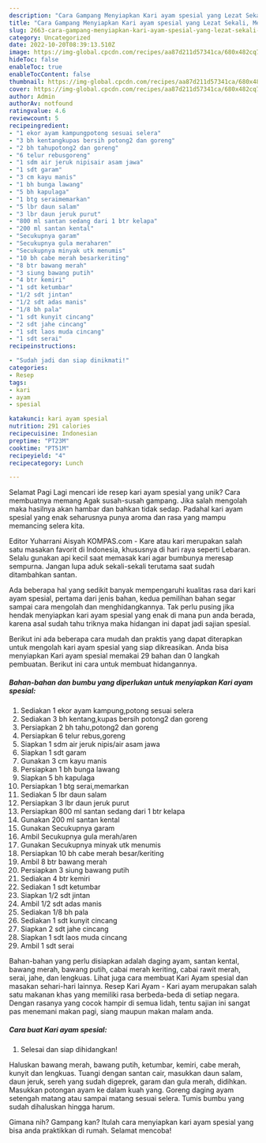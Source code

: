 ```yaml
---
description: "Cara Gampang Menyiapkan Kari ayam spesial yang Lezat Sekali, Mengugah Selera"
title: "Cara Gampang Menyiapkan Kari ayam spesial yang Lezat Sekali, Mengugah Selera"
slug: 2663-cara-gampang-menyiapkan-kari-ayam-spesial-yang-lezat-sekali-mengugah-selera
category: Uncategorized
date: 2022-10-20T08:39:13.510Z
image: https://img-global.cpcdn.com/recipes/aa87d211d57341ca/680x482cq70/kari-ayam-spesial-foto-resep-utama.jpg
hideToc: false
enableToc: true
enableTocContent: false
thumbnail: https://img-global.cpcdn.com/recipes/aa87d211d57341ca/680x482cq70/kari-ayam-spesial-foto-resep-utama.jpg
cover: https://img-global.cpcdn.com/recipes/aa87d211d57341ca/680x482cq70/kari-ayam-spesial-foto-resep-utama.jpg
author: Admin
authorAv: notfound
ratingvalue: 4.6
reviewcount: 5
recipeingredient:
- "1 ekor ayam kampungpotong sesuai selera"
- "3 bh kentangkupas bersih potong2 dan goreng"
- "2 bh tahupotong2 dan goreng"
- "6 telur rebusgoreng"
- "1 sdm air jeruk nipisair asam jawa"
- "1 sdt garam"
- "3 cm kayu manis"
- "1 bh bunga lawang"
- "5 bh kapulaga"
- "1 btg seraimemarkan"
- "5 lbr daun salam"
- "3 lbr daun jeruk purut"
- "800 ml santan sedang dari 1 btr kelapa"
- "200 ml santan kental"
- "Secukupnya garam"
- "Secukupnya gula meraharen"
- "Secukupnya minyak utk menumis"
- "10 bh cabe merah besarkeriting"
- "8 btr bawang merah"
- "3 siung bawang putih"
- "4 btr kemiri"
- "1 sdt ketumbar"
- "1/2 sdt jintan"
- "1/2 sdt adas manis"
- "1/8 bh pala"
- "1 sdt kunyit cincang"
- "2 sdt jahe cincang"
- "1 sdt laos muda cincang"
- "1 sdt serai"
recipeinstructions:

- "Sudah jadi dan siap dinikmati!"
categories:
- Resep
tags:
- kari
- ayam
- spesial

katakunci: kari ayam spesial 
nutrition: 291 calories
recipecuisine: Indonesian
preptime: "PT23M"
cooktime: "PT51M"
recipeyield: "4"
recipecategory: Lunch

---
```



Selamat Pagi Lagi mencari ide resep kari ayam spesial yang unik? Cara membuatnya memang Agak susah-susah gampang. Jika salah mengolah maka hasilnya akan hambar dan bahkan tidak sedap. Padahal kari ayam spesial yang enak seharusnya punya aroma dan rasa yang mampu memancing selera kita.


Editor Yuharrani Aisyah KOMPAS.com - Kare atau kari merupakan salah satu masakan favorit di Indonesia, khususnya di hari raya seperti Lebaran. Selalu gunakan api kecil saat memasak kari agar bumbunya meresap sempurna. Jangan lupa aduk sekali-sekali terutama saat sudah ditambahkan santan.

Ada beberapa hal yang sedikit banyak mempengaruhi kualitas rasa dari kari ayam spesial, pertama dari jenis bahan, kedua pemilihan bahan segar sampai cara mengolah dan menghidangkannya. Tak perlu pusing jika hendak menyiapkan kari ayam spesial yang enak di mana pun anda berada, karena asal sudah tahu triknya maka hidangan ini dapat jadi sajian spesial.


Berikut ini ada beberapa cara mudah dan praktis yang dapat diterapkan untuk mengolah kari ayam spesial yang siap dikreasikan. Anda bisa menyiapkan Kari ayam spesial memakai 29 bahan dan 0 langkah pembuatan. Berikut ini cara untuk membuat hidangannya.

<!--inarticleads1-->

##### Bahan-bahan dan bumbu yang diperlukan untuk menyiapkan Kari ayam spesial:

1. Sediakan 1 ekor ayam kampung,potong sesuai selera
1. Sediakan 3 bh kentang,kupas bersih potong2 dan goreng
1. Persiapkan 2 bh tahu,potong2 dan goreng
1. Persiapkan 6 telur rebus,goreng
1. Siapkan 1 sdm air jeruk nipis/air asam jawa
1. Siapkan 1 sdt garam
1. Gunakan 3 cm kayu manis
1. Persiapkan 1 bh bunga lawang
1. Siapkan 5 bh kapulaga
1. Persiapkan 1 btg serai,memarkan
1. Sediakan 5 lbr daun salam
1. Persiapkan 3 lbr daun jeruk purut
1. Persiapkan 800 ml santan sedang dari 1 btr kelapa
1. Gunakan 200 ml santan kental
1. Gunakan Secukupnya garam
1. Ambil Secukupnya gula merah/aren
1. Gunakan Secukupnya minyak utk menumis
1. Persiapkan 10 bh cabe merah besar/keriting
1. Ambil 8 btr bawang merah
1. Persiapkan 3 siung bawang putih
1. Sediakan 4 btr kemiri
1. Sediakan 1 sdt ketumbar
1. Siapkan 1/2 sdt jintan
1. Ambil 1/2 sdt adas manis
1. Sediakan 1/8 bh pala
1. Sediakan 1 sdt kunyit cincang
1. Siapkan 2 sdt jahe cincang
1. Siapkan 1 sdt laos muda cincang
1. Ambil 1 sdt serai


Bahan-bahan yang perlu disiapkan adalah daging ayam, santan kental, bawang merah, bawang putih, cabai merah keriting, cabai rawit merah, serai, jahe, dan lengkuas. Lihat juga cara membuat Kari Ayam spesial dan masakan sehari-hari lainnya. Resep Kari Ayam - Kari ayam merupakan salah satu makanan khas yang memiliki rasa berbeda-beda di setiap negara. Dengan rasanya yang cocok hampir di semua lidah, tentu sajian ini sangat pas menemani makan pagi, siang maupun makan malam anda. 

<!--inarticleads2-->

##### Cara buat Kari ayam spesial:


1. Selesai dan siap dihidangkan!

Haluskan bawang merah, bawang putih, ketumbar, kemiri, cabe merah, kunyit dan lengkuas. Tuangi dengan santan cair, masukkan daun salam, daun jeruk, sereh yang sudah digeprek, garam dan gula merah, didihkan. Masukkan potongan ayam ke dalam kuah yang. Goreng daging ayam setengah matang atau sampai matang sesuai selera. Tumis bumbu yang sudah dihaluskan hingga harum. 

Gimana nih? Gampang kan? Itulah cara menyiapkan kari ayam spesial yang bisa anda praktikkan di rumah. Selamat mencoba!
